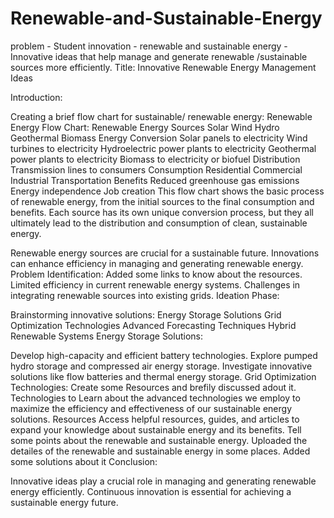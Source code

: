 # Renewable-and-Sustainable-Energy
problem - Student innovation - renewable and sustainable energy - Innovative ideas that help manage and generate renewable /sustainable sources more efficiently. Title: Innovative Renewable Energy Management Ideas

Introduction:

Creating a brief flow chart for sustainable/ renewable energy:
Renewable Energy Flow Chart:
Renewable Energy Sources
Solar
Wind
Hydro
Geothermal
Biomass
Energy Conversion
Solar panels to electricity
Wind turbines to electricity
Hydroelectric power plants to electricity
Geothermal power plants to electricity
Biomass to electricity or biofuel
Distribution
Transmission lines to consumers
Consumption
Residential
Commercial
Industrial
Transportation
Benefits
Reduced greenhouse gas emissions
Energy independence
Job creation
This flow chart shows the basic process of renewable energy, from the initial sources to the final consumption and benefits. Each source has its own unique conversion process, but they all ultimately lead to the distribution and consumption of clean, sustainable energy.

Renewable energy sources are crucial for a sustainable future. Innovations can enhance efficiency in managing and generating renewable energy. Problem Identification: Added some links to know about the resources. Limited efficiency in current renewable energy systems. Challenges in integrating renewable sources into existing grids. Ideation Phase:

Brainstorming innovative solutions: Energy Storage Solutions Grid Optimization Technologies Advanced Forecasting Techniques Hybrid Renewable Systems Energy Storage Solutions:

Develop high-capacity and efficient battery technologies. Explore pumped hydro storage and compressed air energy storage. Investigate innovative solutions like flow batteries and thermal energy storage. Grid Optimization Technologies: Create some Resources and brefily discussed adout it. Technologies to Learn about the advanced technologies we employ to maximize the efficiency and effectiveness of our sustainable energy solutions. Resources Access helpful resources, guides, and articles to expand your knowledge about sustainable energy and its benefits. Tell some points about the renewable and sustainable energy. Uploaded the detailes of the renewable and sustainable energy in some places. Added some solutions about it Conclusion:

Innovative ideas play a crucial role in managing and generating renewable energy efficiently. Continuous innovation is essential for achieving a sustainable energy future.
